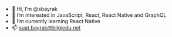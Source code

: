 - 👋 Hi, I’m @sbayrak
- 👀 I’m interested in JavaScript, React, React Native and GraphQL
- 🌱 I’m currently learning React Native 
- 📫 suat.bayrak@bilgiedu.net

<!---
sbayrak/sbayrak is a ✨ special ✨ repository because its `README.md` (this file) appears on your GitHub profile.
You can click the Preview link to take a look at your changes.
--->

